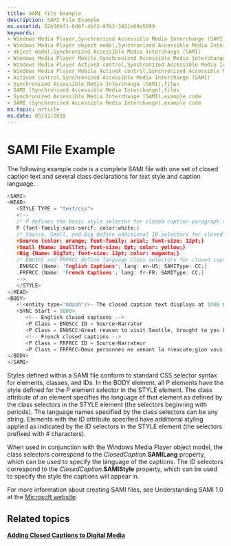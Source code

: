 ```yaml
---
title: SAMI File Example
description: SAMI File Example
ms.assetid: 52b566f1-0d87-4bf2-87b3-3821e69a5699
keywords:
- Windows Media Player,Synchronized Accessible Media Interchange (SAMI)
- Windows Media Player object model,Synchronized Accessible Media Interchange (SAMI)
- object model,Synchronized Accessible Media Interchange (SAMI)
- Windows Media Player Mobile,Synchronized Accessible Media Interchange (SAMI)
- Windows Media Player ActiveX control,Synchronized Accessible Media Interchange (SAMI)
- Windows Media Player Mobile ActiveX control,Synchronized Accessible Media Interchange (SAMI)
- ActiveX control,Synchronized Accessible Media Interchange (SAMI)
- Synchronized Accessible Media Interchange (SAMI),files
- SAMI (Synchronized Accessible Media Interchange),files
- Synchronized Accessible Media Interchange (SAMI),example code
- SAMI (Synchronized Accessible Media Interchange),example code
ms.topic: article
ms.date: 05/31/2018
---
```


# SAMI File Example

The following example code is a complete SAMI file with one set of closed caption text and several class declarations for text style and caption language.


```C++
<SAMI>
<HEAD>
   <STYLE TYPE = "text/css">
   <!--
   /* P defines the basic style selector for closed caption paragraph text */
   P {font-family:sans-serif; color:white;}
   /* Source, Small, and Big define additional ID selectors for closed caption text */
   #Source {color: orange; font-family: arial; font-size: 12pt;}
   #Small {Name: SmallTxt; font-size: 8pt; color: yellow;}
   #Big {Name: BigTxt; font-size: 12pt; color: magenta;}
   /* ENUSCC and FRFRCC define language class selectors for closed caption text */
   .ENUSCC {Name: 'English Captions'; lang: en-US; SAMIType: CC;}
   .FRFRCC {Name: 'French Captions'; lang: fr-FR; SAMIType: CC;}
   -->
   </STYLE>
</HEAD>
<BODY>
   <!<entity type="mdash"/>- The closed caption text displays at 1000 milliseconds. -->
   <SYNC Start = 1000>
      <!-- English closed captions -->
      <P Class = ENUSCC ID = Source>Narrator
      <P Class = ENUSCC>Great reason to visit Seattle, brought to you by two out-of-staters.
      <!-- French closed captions -->
      <P Class = FRFRCC ID = Source>Narrateur
      <P Class = FRFRCC>Deux personnes ne venant la r&eacute;gion vous donnent de bonnes raisons de visiter Seattle.
</BODY>
</SAMI>

```



Styles defined within a SAMI file conform to standard CSS selector syntax for elements, classes, and IDs. In the BODY element, all P elements have the style defined for the P element selector in the STYLE element. The class attribute of an element specifies the language of that element as defined by the class selectors in the STYLE element (the selectors beginning with periods). The language names specified by the class selectors can be any string. Elements with the ID attribute specified have additional styling applied as indicated by the ID selectors in the STYLE element (the selectors prefixed with \# characters).

When used in conjunction with the Windows Media Player object model, the class selectors correspond to the *ClosedCaption*.**SAMILang** property, which can be used to specify the language of the captions. The ID selectors correspond to the *ClosedCaption*.**SAMIStyle** property, which can be used to specify the style the captions will appear in.

For more information about creating SAMI files, see Understanding SAMI 1.0 at the [Microsoft website](/docs/).

## Related topics

<dl> <dt>

[**Adding Closed Captions to Digital Media**](adding-closed-captions-to-digital-media.md)
</dt> </dl>

 

 
